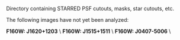Directory containing STARRED PSF cutouts, masks, star cutouts, etc.

The following images have not yet been analyzed:

**F160W: J1620+1203** \\
**F160W: J1515+1511** \\
**F160W: J0407-5006** \\